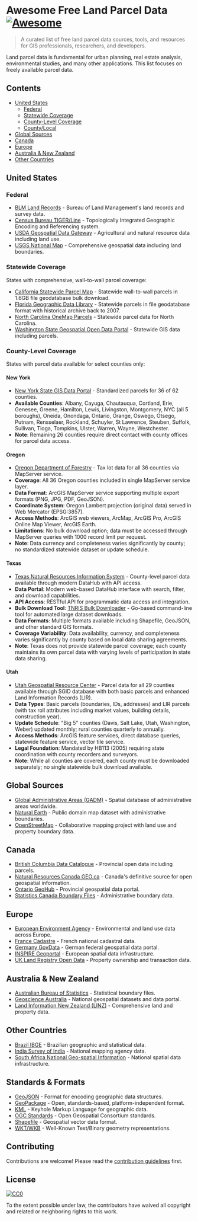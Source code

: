 # Awesome Free Land Parcel Data [![Awesome](https://awesome.re/badge.svg)](https://awesome.re)

> A curated list of free land parcel data sources, tools, and resources for GIS professionals, researchers, and developers.

Land parcel data is fundamental for urban planning, real estate analysis, environmental studies, and many other applications. This list focuses on freely available parcel data.

## Contents

- [United States](#united-states)
  - [Federal](#federal)
  - [Statewide Coverage](#statewide-coverage)
  - [County-Level Coverage](#county-level-coverage)
  - [County/Local](#countylocal)
- [Global Sources](#global-sources)
- [Canada](#canada)
- [Europe](#europe)
- [Australia & New Zealand](#australia--new-zealand)
- [Other Countries](#other-countries)

## United States

### Federal

- [BLM Land Records](https://www.blm.gov/services/land-records) - Bureau of Land Management's land records and survey data.
- [Census Bureau TIGER/Line](https://www.census.gov/geographies/mapping-files/time-series/geo/tiger-line-file.html) - Topologically Integrated Geographic Encoding and Referencing system.
- [USDA Geospatial Data Gateway](https://datagateway.nrcs.usda.gov/) - Agricultural and natural resource data including land use.
- [USGS National Map](https://www.usgs.gov/programs/national-geospatial-program/national-map) - Comprehensive geospatial data including land boundaries.

### Statewide Coverage

States with comprehensive, wall-to-wall parcel coverage:

- [California Statewide Parcel Map](https://geohub.lacity.org/documents/baaf8251bfb94d3984fb58cb5fd93258) - Statewide wall-to-wall parcels in 1.6GB file geodatabase bulk download.
- [Florida Geographic Data Library](https://fgdl.org/zips/geospatial_data/) - Statewide parcels in file geodatabase format with historical archive back to 2007.
- [North Carolina OneMap Parcels](https://www.nconemap.gov/pages/parcels) - Statewide parcel data for North Carolina.
- [Washington State Geospatial Open Data Portal](https://geo.wa.gov/) - Statewide GIS data including parcels.

### County-Level Coverage

States with parcel data available for select counties only:

#### New York
- [New York State GIS Data Portal](https://data.gis.ny.gov/search?categories=%252Fcategories%252Fparcels) - Standardized parcels for 36 of 62 counties.
- **Available Counties**: Albany, Cayuga, Chautauqua, Cortland, Erie, Genesee, Greene, Hamilton, Lewis, Livingston, Montgomery, NYC (all 5 boroughs), Oneida, Onondaga, Ontario, Orange, Oswego, Otsego, Putnam, Rensselaer, Rockland, Schuyler, St Lawrence, Steuben, Suffolk, Sullivan, Tioga, Tompkins, Ulster, Warren, Wayne, Westchester.
- **Note**: Remaining 26 counties require direct contact with county offices for parcel data access.

#### Oregon
- [Oregon Department of Forestry](https://gis.odf.oregon.gov/ags1/rest/services/WebMercator/TaxlotsDisplay/MapServer) - Tax lot data for all 36 counties via MapServer service.
- **Coverage**: All 36 Oregon counties included in single MapServer service layer.
- **Data Format**: ArcGIS MapServer service supporting multiple export formats (PNG, JPG, PDF, GeoJSON).
- **Coordinate System**: Oregon Lambert projection (original data) served in Web Mercator (EPSG:3857).
- **Access Methods**: ArcGIS web viewers, ArcMap, ArcGIS Pro, ArcGIS Online Map Viewer, ArcGIS Earth.
- **Limitations**: No bulk download option; data must be accessed through MapServer queries with 1000 record limit per request.
- **Note**: Data currency and completeness varies significantly by county; no standardized statewide dataset or update schedule.

#### Texas
- [Texas Natural Resources Information System](https://data.tnris.org/) - County-level parcel data available through modern DataHub with API access.
- **Data Portal**: Modern web-based DataHub interface with search, filter, and download capabilities.
- **API Access**: RESTful API for programmatic data access and integration.
- **Bulk Download Tool**: [TNRIS Bulk Downloader](https://github.com/TNRIS/go-bulk-downloader) - Go-based command-line tool for automated large dataset downloads.
- **Data Formats**: Multiple formats available including Shapefile, GeoJSON, and other standard GIS formats.
- **Coverage Variability**: Data availability, currency, and completeness varies significantly by county based on local data sharing agreements.
- **Note**: Texas does not provide statewide parcel coverage; each county maintains its own parcel data with varying levels of participation in state data sharing.

#### Utah
- [Utah Geospatial Resource Center](https://gis.utah.gov/products/sgid/cadastre/parcels/) - Parcel data for all 29 counties available through SGID database with both basic parcels and enhanced Land Information Records (LIR).
- **Data Types**: Basic parcels (boundaries, IDs, addresses) and LIR parcels (with tax roll attributes including market values, building details, construction year).
- **Update Schedule**: "Big 5" counties (Davis, Salt Lake, Utah, Washington, Weber) updated monthly; rural counties quarterly to annually.
- **Access Methods**: ArcGIS feature services, direct database queries, statewide feature service, vector tile service.
- **Legal Foundation**: Mandated by HB113 (2005) requiring state coordination with county recorders and surveyors.
- **Note**: While all counties are covered, each county must be downloaded separately; no single statewide bulk download available.

## Global Sources

- [Global Administrative Areas (GADM)](https://gadm.org/) - Spatial database of administrative areas worldwide.
- [Natural Earth](https://www.naturalearthdata.com/) - Public domain map dataset with administrative boundaries.
- [OpenStreetMap](https://www.openstreetmap.org/) - Collaborative mapping project with land use and property boundary data.

## Canada

- [British Columbia Data Catalogue](https://catalogue.data.gov.bc.ca/) - Provincial open data including parcels.
- [Natural Resources Canada GEO.ca](https://geo.ca/) - Canada's definitive source for open geospatial information.
- [Ontario GeoHub](https://geohub.lio.gov.on.ca/) - Provincial geospatial data portal.
- [Statistics Canada Boundary Files](https://www12.statcan.gc.ca/census-recensement/2011/geo/bound-limit/bound-limit-eng.cfm) - Administrative boundary data.

## Europe

- [European Environment Agency](https://www.eea.europa.eu/data-and-maps) - Environmental and land use data across Europe.
- [France Cadastre](https://cadastre.data.gouv.fr/) - French national cadastral data.
- [Germany GovData](https://www.govdata.de/) - German federal geospatial data portal.
- [INSPIRE Geoportal](https://inspire-geoportal.ec.europa.eu/) - European spatial data infrastructure.
- [UK Land Registry Open Data](https://landregistry.data.gov.uk/) - Property ownership and transaction data.

## Australia & New Zealand

- [Australian Bureau of Statistics](https://www.abs.gov.au/statistics/standards/australian-statistical-geography-standard-asgs-edition-3/jul2021-jun2026/access-and-downloads/digital-boundary-files) - Statistical boundary files.
- [Geoscience Australia](https://www.ga.gov.au/data-pubs) - National geospatial datasets and data portal.
- [Land Information New Zealand (LINZ)](https://data.linz.govt.nz/) - Comprehensive land and property data.

## Other Countries

- [Brazil IBGE](https://www.ibge.gov.br/geociencias/downloads-geociencias.html) - Brazilian geographic and statistical data.
- [India Survey of India](https://www.surveyofindia.gov.in/) - National mapping agency data.
- [South Africa National Geo-spatial Information](https://ngi.dalrrd.gov.za/) - National spatial data infrastructure.



## Standards & Formats

- [GeoJSON](https://geojson.org/) - Format for encoding geographic data structures.
- [GeoPackage](https://www.geopackage.org/) - Open, standards-based, platform-independent format.
- [KML](https://developers.google.com/kml/) - Keyhole Markup Language for geographic data.
- [OGC Standards](https://www.ogc.org/standards/) - Open Geospatial Consortium standards.
- [Shapefile](https://en.wikipedia.org/wiki/Shapefile) - Geospatial vector data format.
- [WKT/WKB](https://en.wikipedia.org/wiki/Well-known_text_representation_of_geometry) - Well-Known Text/Binary geometry representations.

## Contributing

Contributions are welcome! Please read the [contribution guidelines](CONTRIBUTING.md) first.

## License

[![CC0](https://mirrors.creativecommons.org/presskit/buttons/88x31/svg/cc-zero.svg)](https://creativecommons.org/publicdomain/zero/1.0/)

To the extent possible under law, the contributors have waived all copyright and related or neighboring rights to this work. 